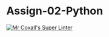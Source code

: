# Assign-02-Python
[![Mr Coxall's Super Linter](https://github.com/ICS3U-C-Programming-JackT/Assign-02-Python/workflows/Mr%20Coxall's%20Super%20Linter/badge.svg)](https://github.com/ICS3U-C-Programming-JackT/Assign-02-Python/actions/)
